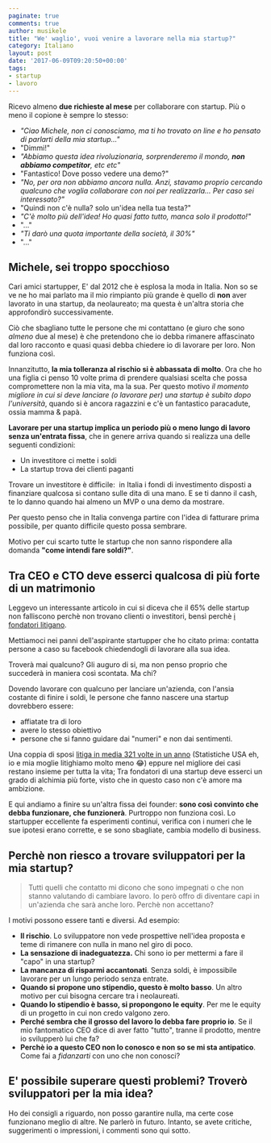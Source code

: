 ```yaml
---
paginate: true
comments: true
author: musikele
title: "We' waglio', vuoi venire a lavorare nella mia startup?"
category: Italiano
layout: post
date: '2017-06-09T09:20:50+00:00'
tags:
- startup
- lavoro
---
```


Ricevo almeno **due richieste al mese** per collaborare con startup. 
Più o meno il copione è sempre lo stesso:

- _"Ciao Michele, non ci conosciamo, ma ti ho trovato on line e ho pensato di parlarti della mia startup..."_
- "Dimmi!"
- _"Abbiamo questa idea rivoluzionaria, sorprenderemo il mondo, **non abbiamo competitor**, etc etc"_
- "Fantastico! Dove posso vedere una demo?"
- _"No, per ora non abbiamo ancora nulla. Anzi, stavamo proprio cercando qualcuno che voglia collaborare con noi per realizzarla... Per caso sei interessato?"_
- "Quindi non c'è nulla? solo un'idea nella tua testa?"
- _"C'è molto più dell'idea! Ho quasi fatto tutto, manca solo il prodotto!"_
- "..."
- _"Ti darò una quota importante della società, il 30%"_
- "..."

## Michele, sei troppo spocchioso

Cari amici startupper, E' dal 2012 che è esplosa la moda in Italia. Non so se ve ne ho mai parlato ma il mio rimpianto più grande è quello di **non** aver lavorato in una startup, da neolaureato; ma questa è un'altra storia che approfondirò successivamente.

Ciò che sbagliano tutte le persone che mi contattano (e giuro che sono *almeno* due al mese) è che pretendono che io debba rimanere affascinato dal loro racconto e quasi quasi debba chiedere io di lavorare per loro. Non funziona così.

Innanzitutto, **la mia tolleranza al rischio si è abbassata di molto**. Ora che ho una figlia ci penso 10 volte prima di prendere qualsiasi scelta che possa compromettere non la mia vita, ma la sua. Per questo motivo *il momento migliore in cui si deve lanciare (o lavorare per) una startup è subito dopo l'università*, quando si è ancora ragazzini e c'è un fantastico paracadute, ossia mamma & papà.

**Lavorare per una startup implica un periodo più o meno lungo di lavoro senza un'entrata fissa**, che in genere arriva quando si realizza una delle seguenti condizioni:

* Un investitore ci mette i soldi
* La startup trova dei clienti paganti

Trovare un investitore è difficile:  in Italia i fondi di investimento disposti a finanziare qualcosa si contano sulle dita di una mano. E se ti danno il cash, te lo danno quando hai almeno un MVP o una demo da mostrare.

Per questo penso che in Italia convenga partire con l'idea di fatturare prima possibile, per quanto difficile questo possa sembrare.

Motivo per cui scarto tutte le startup che non sanno rispondere alla domanda **"come intendi fare soldi?"**.

## Tra CEO e CTO deve esserci qualcosa di più forte di un matrimonio

Leggevo un interessante articolo in cui si diceva che il 65% delle startup non falliscono perchè non trovano clienti o investitori, bensì perchè [i fondatori litigano](http://money.cnn.com/2014/02/24/smallbusiness/startups-entrepreneur-cofounder/index.html).

Mettiamoci nei panni dell'aspirante startupper che ho citato prima: contatta persone a caso su facebook chiedendogli di lavorare alla sua idea.

Troverà mai qualcuno? Gli auguro di si, ma non penso proprio che succederà in maniera così scontata. Ma chi?

Dovendo lavorare con qualcuno per lanciare un'azienda, con l'ansia costante di finire i soldi, le persone che fanno nascere una startup dovrebbero essere:

* affiatate tra di loro
* avere lo stesso obiettivo
* persone che si fanno guidare dai "numeri" e non dai sentimenti.

Una coppia di sposi [litiga in media 321 volte in un anno](http://fundersandfounders.com/startup-dirty-laundry-conflicts-that-kill-partnerships/) (Statistiche USA eh, io e mia moglie litighiamo molto meno 😂) eppure nel migliore dei casi restano insieme per tutta la vita; Tra fondatori di una startup deve esserci un grado di alchimia più forte, visto che in questo caso non c'è amore ma ambizione. 

E qui andiamo a finire su un'altra fissa dei founder: **sono così convinto che debba funzionare, che funzionerà**. Purtroppo non funziona così. Lo startupper eccellente fa esperimenti continui, verifica con i numeri che le sue ipotesi erano corrette, e se sono sbagliate, cambia modello di business.

## Perchè non riesco a trovare sviluppatori per la mia startup?

> Tutti quelli che contatto mi dicono che sono impegnati o che non stanno valutando di cambiare lavoro. Io però offro di diventare capi in un'azienda che sarà anche loro. Perchè non accettano?

I motivi possono essere tanti e diversi. Ad esempio:

* **Il rischio**. Lo sviluppatore non vede prospettive nell'idea proposta e teme di rimanere con nulla in mano nel giro di poco.
* **La sensazione di inadeguatezza.** Chi sono io per mettermi a fare il "capo" in una startup?
* **La mancanza di risparmi accantonati**. Senza soldi, è impossibile lavorare per un lungo periodo senza entrate.
* **Quando si propone uno stipendio, questo è molto basso**. Un altro motivo per cui bisogna cercare tra i neolaureati.
* **Quando lo stipendio è basso, si propongono le equity**. Per me le equity di un progetto in cui non credo valgono zero.
* **Perché sembra che il grosso del lavoro lo debba fare proprio io**. Se il mio fantomatico CEO dice di aver fatto "tutto", tranne il prodotto, mentre io svilupperò lui che fa?
* **Perchè io a questo CEO non lo conosco e non so se mi sta antipatico**. Come fai a _fidanzarti_ con uno che non conosci? 

## E' possibile superare questi problemi? Troverò sviluppatori per la mia idea?

Ho dei consigli a riguardo, non posso garantire nulla, ma certe cose funzionano meglio di altre. Ne parlerò in futuro. Intanto, se avete critiche, suggerimenti o impressioni, i commenti sono qui sotto.

